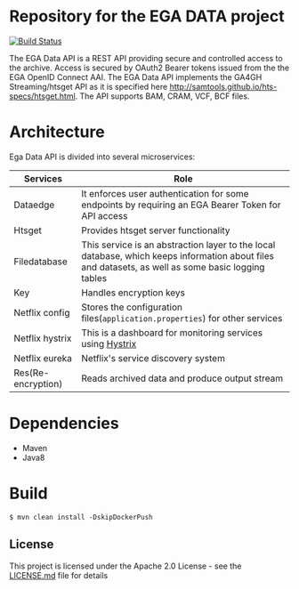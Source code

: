 # Repository for the EGA DATA project

[![Build Status](https://travis-ci.org/neicnordic/ega-data-api.svg?branch=master)](https://travis-ci.org/neicnordic/ega-data-api)


The EGA Data API is a REST API providing secure and controlled access to the archive. Access is secured by OAuth2 Bearer tokens issued from the the EGA OpenID Connect AAI. The EGA Data API implements the GA4GH Streaming/htsget API as it is specified here http://samtools.github.io/hts-specs/htsget.html. The API supports BAM, CRAM, VCF, BCF files.


# Architecture

Ega Data API is divided into several microservices:

| Services | Role |
| ------------- | ------------- |
| Dataedge  | It enforces user authentication for some endpoints by requiring an EGA Bearer Token for API access |
| Htsget  | Provides htsget server functionality |
| Filedatabase  | This service is an abstraction layer to the local database, which keeps information about files and datasets, as well as some basic logging tables |
| Key  | Handles encryption keys |
| Netflix config  | Stores the configuration files(`application.properties`) for other services |
| Netflix hystrix  | This is a dashboard for monitoring services using [Hystrix](https://github.com/Netflix/Hystrix) |
| Netflix eureka  | Netflix's service discovery system |
| Res(Re-encryption)  | Reads archived data and produce output stream |

# Dependencies
* Maven
* Java8

# Build
```
$ mvn clean install -DskipDockerPush
```

## License

This project is licensed under the Apache 2.0 License - see the [LICENSE.md](LICENSE.md) file for details
